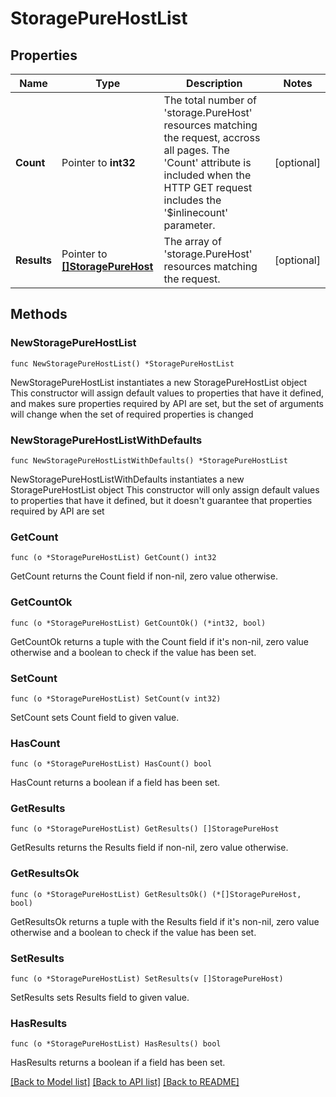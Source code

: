 # StoragePureHostList

## Properties

Name | Type | Description | Notes
------------ | ------------- | ------------- | -------------
**Count** | Pointer to **int32** | The total number of &#39;storage.PureHost&#39; resources matching the request, accross all pages. The &#39;Count&#39; attribute is included when the HTTP GET request includes the &#39;$inlinecount&#39; parameter. | [optional] 
**Results** | Pointer to [**[]StoragePureHost**](storage.PureHost.md) | The array of &#39;storage.PureHost&#39; resources matching the request. | [optional] 

## Methods

### NewStoragePureHostList

`func NewStoragePureHostList() *StoragePureHostList`

NewStoragePureHostList instantiates a new StoragePureHostList object
This constructor will assign default values to properties that have it defined,
and makes sure properties required by API are set, but the set of arguments
will change when the set of required properties is changed

### NewStoragePureHostListWithDefaults

`func NewStoragePureHostListWithDefaults() *StoragePureHostList`

NewStoragePureHostListWithDefaults instantiates a new StoragePureHostList object
This constructor will only assign default values to properties that have it defined,
but it doesn't guarantee that properties required by API are set

### GetCount

`func (o *StoragePureHostList) GetCount() int32`

GetCount returns the Count field if non-nil, zero value otherwise.

### GetCountOk

`func (o *StoragePureHostList) GetCountOk() (*int32, bool)`

GetCountOk returns a tuple with the Count field if it's non-nil, zero value otherwise
and a boolean to check if the value has been set.

### SetCount

`func (o *StoragePureHostList) SetCount(v int32)`

SetCount sets Count field to given value.

### HasCount

`func (o *StoragePureHostList) HasCount() bool`

HasCount returns a boolean if a field has been set.

### GetResults

`func (o *StoragePureHostList) GetResults() []StoragePureHost`

GetResults returns the Results field if non-nil, zero value otherwise.

### GetResultsOk

`func (o *StoragePureHostList) GetResultsOk() (*[]StoragePureHost, bool)`

GetResultsOk returns a tuple with the Results field if it's non-nil, zero value otherwise
and a boolean to check if the value has been set.

### SetResults

`func (o *StoragePureHostList) SetResults(v []StoragePureHost)`

SetResults sets Results field to given value.

### HasResults

`func (o *StoragePureHostList) HasResults() bool`

HasResults returns a boolean if a field has been set.


[[Back to Model list]](../README.md#documentation-for-models) [[Back to API list]](../README.md#documentation-for-api-endpoints) [[Back to README]](../README.md)


